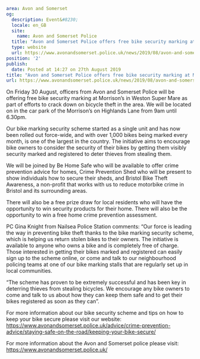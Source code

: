```yaml
area: Avon and Somerset
og:
  description: Event&#8230;
  locale: en_GB
  site:
    name: Avon and Somerset Police
  title: "Avon and Somerset Police offers free bike security marking at Morrison\u2019s in Weston Super Mare | Avon and Somerset Police"
  type: website
  url: https://www.avonandsomerset.police.uk/news/2019/08/avon-and-somerset-police-offers-free-bike-security-marking-at-morrisons-in-weston-super-mare/
position: '2'
publish:
  date: Posted at 14:27 on 27th August 2019
title: "Avon and Somerset Police offers free bike security marking at Morrison\u2019s in Weston Super Mare | Avon and Somerset Police"
url: https://www.avonandsomerset.police.uk/news/2019/08/avon-and-somerset-police-offers-free-bike-security-marking-at-morrisons-in-weston-super-mare/
```

On Friday 30 August, officers from Avon and Somerset Police will be offering free bike security marking at Morrison’s in Weston Super Mare as part of efforts to crack down on bicycle theft in the area. We will be located on in the car park of the Morrison’s on Highlands Lane from 9am until 6.30pm.

Our bike marking security scheme started as a single unit and has now been rolled out force-wide, and with over 1,000 bikes being marked every month, is one of the largest in the country. The initiative aims to encourage bike owners to consider the security of their bikes by getting them visibly security marked and registered to deter thieves from stealing them.

We will be joined by Be Home Safe who will be available to offer crime prevention advice for homes, Crime Prevention Shed who will be present to show individuals how to secure their sheds, and Bristol Bike Theft Awareness, a non-profit that works with us to reduce motorbike crime in Bristol and its surrounding areas.

There will also be a free prize draw for local residents who will have the opportunity to win security products for their home. There will also be the opportunity to win a free home crime prevention assessment.

PC Gina Knight from Nailsea Police Station comments:
“Our force is leading the way in preventing bike theft thanks to the bike marking security scheme, which is helping us return stolen bikes to their owners. The initiative is available to anyone who owns a bike and is completely free of charge. Those interested in getting their bikes marked and registered can easily sign up to the scheme online, or come and talk to our neighbourhood policing teams at one of our bike marking stalls that are regularly set up in local communities.

“The scheme has proven to be extremely successful and has been key in deterring thieves from stealing bicycles. We encourage any bike owners to come and talk to us about how they can keep them safe and to get their bikes registered as soon as they can”.

For more information about our bike security scheme and tips on how to keep your bike secure please visit our website: https://www.avonandsomerset.police.uk/advice/crime-prevention-advice/staying-safe-on-the-road/keeping-your-bike-secure/

For more information about the Avon and Somerset police please visit: https://www.avonandsomerset.police.uk/
